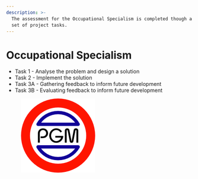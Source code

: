 ```yaml
---
description: >-
  The assessment for the Occupational Specialism is completed though a single
  set of project tasks.
---
```


# Occupational Specialism

* Task 1 - Analyse the problem and design a solution
* Task 2 - Implement the solution
* Task 3A - Gathering feedback to inform future development
* Task 3B - Evaluating feedback to inform future development



<figure><img src=".gitbook/assets/pgm 200.png" alt=""><figcaption></figcaption></figure>
